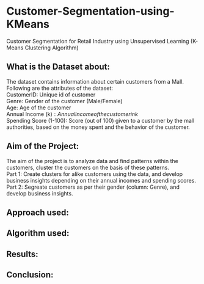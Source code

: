 # Customer-Segmentation-using-KMeans
Customer Segmentation for Retail Industry using Unsupervised Learning (K-Means Clustering Algorithm)

## What is the Dataset about:
The dataset contains information about certain customers from a Mall. Following are the attributes of the dataset:<br>
CustomerID: Unique id of customer<br>
Genre: Gender of the customer (Male/Female)<br>
Age: Age of the customer<br>
Annual Income (k$): Annual income of the customer in k$<br>
Spending Score (1-100): Score (out of 100) given to a customer by the mall authorities, based on the money spent and the behavior of the customer.

## Aim of the Project:
The aim of the project is to analyze data and find patterns within the customers, cluster the customers on the basis of these patterns.<br>
Part 1: Create clusters for alike customers using the data, and develop business insights depending on their annual incomes and spending scores.<br>
Part 2: Segreate customers as per their gender (column: Genre), and develop business insights.

## Approach used:

## Algorithm used:

## Results:

## Conclusion:
